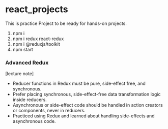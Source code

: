 # react_projects
This is practice Project to be ready for hands-on projects.
1. npm i
2. npm i redux react-redux
3. npm i @reduxjs/toolkit
4. npm start

### Advanced Redux

[lecture note]
* Reducer functions in Redux must be pure, side-effect free, and synchronous.
* Prefer placing synchronous, side-effect-free data transformation logic inside reducers.
* Asynchronous or side-effect code should be handled in action creators or components, never in reducers.
* Practiced using Redux and learned about handling side-effects and asynchronous code.
